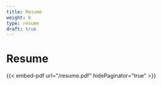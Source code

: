 ```yaml
---
title: Resume
weight: 6
type: resume
draft: true
---
```


# Resume

{{< embed-pdf url="/resume.pdf" hidePaginator="true" >}}